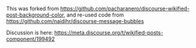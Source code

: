 

This was forked from https://github.com/pacharanero/discourse-wikified-post-background-color, and re-used code from https://github.com/naidihr/discourse-message-bubbles

Discussion is here: https://meta.discourse.org/t/wikified-posts-component/199492
